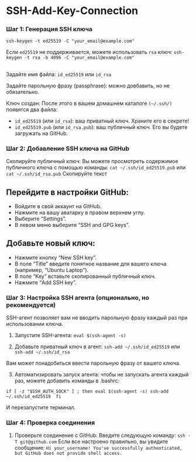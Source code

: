 # SSH-Add-Key-Connection

### Шаг 1: Генерация SSH ключа ###

`ssh-keygen -t ed25519 -C "your_email@example.com"`

Если `ed25519` не поддерживается, можете использовать `rsa` ключ:
`ssh-keygen -t rsa -b 4096 -C "your_email@example.com"`
## ##
Задайте имя файла: `id_ed25519` или `id_rsa`

Задайте парольную фразу (passphrase): можно довбавить, но не обязательно.

Ключ создан: После этого в вашем домашнем каталоге `(~/.ssh/)` появятся два файла:
- `id_ed25519` (или `id_rsa`): ваш приватный ключ. Храните его в секрете!
- `id_ed25519.pub` (или `id_rsa.pub`): ваш публичный ключ. Его вы будете загружать на GitHub.

### Шаг 2: Добавление SSH ключа на GitHub ###
Скопируйте публичный ключ: Вы можете просмотреть содержимое публичного ключа с помощью команды:
`cat ~/.ssh/id_ed25519.pub`
или
`cat ~/.ssh/id_rsa.pub`
Cкопируйте текст

## Перейдите в настройки GitHub: ##
  - Войдите в свой аккаунт на GitHub.
  - Нажмите на вашу аватарку в правом верхнем углу.
  - Выберите “Settings”.
  - В левом меню выберите “SSH and GPG keys”.

## Добавьте новый ключ: ##
  - Нажмите кнопку “New SSH key”.
  - В поле “Title” введите понятное название для вашего ключа (например, “Ubuntu Laptop”).
  - В поле “Key” вставьте скопированный публичный ключ.
  - Нажмите “Add SSH key”.

### Шаг 3: Настройка SSH агента (опционально, но рекомендуется) ###

SSH-агент позволяет вам не вводить парольную фразу каждый раз при использовании ключа.

1. Запустите SSH-агента:
`eval $(ssh-agent -s)`
 
2. Добавьте приватный ключ в агент:
`ssh-add ~/.ssh/id_ed25519`
или
`ssh-add ~/.ssh/id_rsa`
 
Вам может понадобиться ввести парольную фразу от вашего ключа.
 
3. Автоматизировать запуск агента: чтобы не запускать агента каждый раз, можете добавить команды в .bashrc:

 `if [ -z "$SSH_AUTH_SOCK" ] ; then
    eval $(ssh-agent -s)
    ssh-add ~/.ssh/id_ed25519 
 fi`

И перезапустите терминал.

### Шаг 4: Проверка соединения ###

1. Проверьте соединение с GitHub: Введите следующую команду:
`ssh -T git@github.com`
Если все настроено правильно, вы увидите сообщение:
`Hi your_username! You've successfully authenticated, but GitHub does not provide shell access.`

